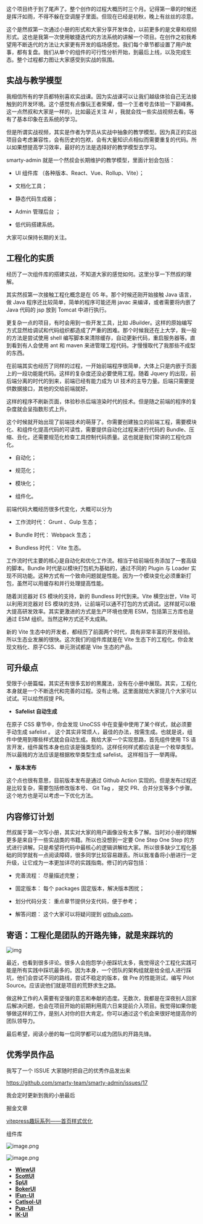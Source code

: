 这个项目终于到了尾声了。整个创作的过程大概历时三个月。记得第一章的时候还是挥汗如雨，不得不躲在空调屋子里面。但现在已经是初秋，晚上有丝丝的凉意。

这个是然叔第一次通过小册的形式和大家分享开发体会，以前更多的是文章和视频形式。这也是我第一次使用敏捷迭代的方法系统的讲解一个项目。在创作之初我希望用不断迭代的方法让大家更有开发的临场感觉。我们每个章节都设置了用户故事，都有复盘。我们从单个的组件的可行性分析开始，到最后上线，以及完成生态。整个过程都力图让大家感受到实战的氛围。

## 实战与教学模型

我相信所有的学员都特别喜欢实战课。因为实战课可以让我们越级体验自己无法接触到的开发环境。这个感觉有点像玩王者荣耀，借一个王者号去体验一下巅峰赛。这一点然叔和大家是一样的，比如最近关注 AI ，我就会找一些实战视频去看。等有了基本印象在去系统的学习。

但是所谓实战视频，其实是作者为学员从实战中抽象的教学模型。因为真正的实战项目会考虑兼容性，会有历史的包袱，会有大量知识点相似而需要重复的代码。所以如果想提高学习效率，最好的方法是选择好的教学模型去学习。

 smarty-admin 就是一个然叔会长期维护的教学模型，里面计划会包括：

- UI 组件库 （各种版本、React、Vue、Rollup、Vite）；

- 文档化工具；

- 静态代码生成器；

- Admin 管理后台 ；

- 低代码搭建系统。

大家可以保持长期的关注。

## 工程化的实质

经历了一次组件库的搭建实战，不知道大家的感觉如何。这里分享一下然叔的理解。

其实然叔第一次接触工程化概念是在 05 年。那个时候还刚开始接触 Java 语言，做 Java 程序还比较简单，简单的程序可能还用 javac 来编译，或者需要将内嵌了 Java 代码的 jsp 放到 Tomcat 中进行执行。

更复杂一点的项目，有时会用到一些开发工具，比如 JBuilder。这样的原始编写方式显然给调试和代码组织都造成了严重的困难。那个时候我还在上大学，我一般的方法是尝试使用 shell 编写脚本来清除缓存，自动更新代码，重启服务器等。直到看到有人会使用 ant 和 maven 来进管理工程代码。才慢慢取代了我那些不成型的东西。

在前端其实也经历了同样的过程，一开始前端程序很简单，大体上只是内嵌于页面上的一段功能能代码。这样的复杂度还没必要使用工程。随着 Jquery 的出现，前后端分离的时代的到来，前端已经有能力成为 UI 技术的主导力量。后端只需要提供数据接口，其他的交给前端就好。

这样的程序不刷新页面，体验秒杀后端渲染时代的技术。但是随之前端的程序的复杂度就会呈指数形式上升。

这个时候就开始出现了前端技术的萌芽了。你需要创建独立的前端工程，需要模块化、和组件化提高代码的可读性，需要提供自动化过程来进行代码的 Bundle、压缩、丑化，还需要规范化检查工具控制代码质量。这也就是我们常讲的工程化四化。

- 自动化；

- 规范化；

- 模块化；

- 组件化。

前端代码大概经历很多代变化，大概可以分为

- 工作流时代： Grunt 、Gulp 生态；

- Bundle 时代： Webpack 生态；

- Bundless 时代： Vite 生态。

工作流时代主要的核心是自动化和优化工作流。相当于给前端任务添加了一套高级的脚本。Bundle 时代是以模块打包机为基础的，通过不同的 Plugin 与 Loader 实现不同功能。这种方式有一个致命问题就是性能。因为一个模块变化必须重新打包，虽然可以用缓存和并行处理提高性能。 

随着浏览器对 ES 模块的支持，新的 Bundless 时代到来。Vite 横空出世，Vite 可以利用浏览器对 ES 模块的支持，让前端可以通不打包的方式调试。这样就可以极大提高研发效率。其实更激进的方式是生产环境也使用 ESM，包括第三方库也是通过 ESM 组织。当然这种方式还不太成熟。

新的 Vite 生态中的开发者，都经历了前面两个时代，具有非常丰富的开发经验。所以生态业发展的很快。这次我们的组件库就是在 Vite 生态下的工程化。你会发现文档化、原子CSS、单元测试都是 Vite 生态的产品。

## 可升级点

受限于小册篇幅，其实还有很多玄妙的黑魔法，没有在小册中展现。其实，工程化本身就是一个不断迭代和完善的过程。没有止境。这里面就给大家提几个大家可以试试。可以给然叔提 PR。

- **Safelist 自动生成**

在原子 CSS 章节中，你会发现 UnoCSS 中在变量中使用了某个样式，就必须要手动生成 safelist 。 这个其实非常烦人，最佳的办法，按需生成。也就是说，组件中使用到哪些样式就会自动生成。我给大家一个实现思路，首先组件使用 TS 语言开发，组件属性本身也应该是强类型的。这样任何样式都应该是一个枚举类型。所以最贱的方法应该是根据枚举类型生成 safelist。 这样相当于一举两得。

- **版本发布**

这个点也很有意思，目前版本发布是通过 Github Action 实现的。但是发布过程还是比较复杂，需要包括修改版本号、 Git Tag ， 提交 PR、合并分支等多个步骤。这个地方也是可以考虑一下优化方法。

## 内容修订计划

然叔属于第一次写小册，其实对大家的用户画像没有太多了解。当时对小册的理解更多是来自于一些实战类的书籍。所以也没想到一定要 One Step One Step 的方式进行讲解。只是希望将代码中最核心的逻辑讲解给大家。所以很多缺少工程化基础的同学就有一点阅读障碍，很多同学比较容易跟丢。所以我准备将小册进行一定升级，让它成为一本更加详尽的实践指南。修订的内容包括：

- 完善流程： 尽量描述完整；

- 固定版本： 每个 packages 固定版本，解决版本困扰；

- 划分代码分支： 重点章节提供分支代码，便于参考；

- 解答问题： 这个大家可以将疑问提到  [github.com](https://github.com/smarty-team/smarty-admin/issues)。

## 寄语：工程化是团队的开路先锋，就是来踩坑的

![img](./assets/08a05f9f42ed42d19d7c3edb82b21627~tplv-k3u1fbpfcp-zoom-1.png)

最近，也看到很多评论。很多人会抱怨学小册踩坑太多，我觉得这个工程化实践可能是所有实践中踩坑最多的。因为本身，一个团队的架构组就是给全组人进行踩坑，他们会尝试不同的路线，尝试不稳定的版本，做 Pre 的性能测试，编写 Pilot Source。应该说他们就是项目的荒野求生之路。

做这种工作的人需要有坚强的意志和奉献的态度。无数次，我都是在深夜别人回家后解决问题，也会在项目开始的前期利用周六日来提前介入项目。我觉得如果你能够做这样的工作，是别人对你的巨大肯定。你可以通过这个机会来很好地提高你的团队领导力。

最后希望，阅读小册的每一位同学都可以成为团队的开路先锋。


## 优秀学员作品
我写了一个 ISSUE 大家随时把自己的优秀作品发出来

https://github.com/smarty-team/smarty-admin/issues/17

我会定时更新到我的小册最后

掘金文章

[vitepress趣玩系列——首页样式优化](https://juejin.cn/post/7133165263767207966)


组件库

![image.png](./assets/18764cf9c38a4ffc9548d70499c7831b~tplv-k3u1fbpfcp-watermark.png)


![image.png](./assets/638def3f1660441b9937356b5fc85762~tplv-k3u1fbpfcp-watermark.png)

- [**WiewUI**](https://github.com/gumingWu/wiew-ui)
- [**ScottUI**](https://github.com/iscottt/scott-ui)
- [**SpUI**](https://github.com/lyh0371/sp-ui)
- [**BokerUI**](https://github.com/juetan/booker-ui)
- [**IFun-UI**](https://github.com/ngd-b/ifun-ui)
- [**CatIsol-UI**](https://github.com/isolcat/CatIsol-UI)
- [**Pup-UI**](https://github.com/yxw007/Pup-ui)
- [**IK-UI**](https://laine001.github.io/ik-ui/)





